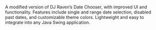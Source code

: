 A modified version of DJ Raven’s Date Chooser, with improved UI and functionality. Features include single and range date selection, disabled past dates, and customizable theme colors. Lightweight and easy to integrate into any Java Swing application.
